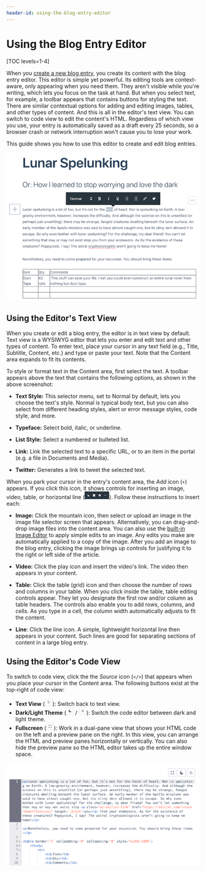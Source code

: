 ```yaml
---
header-id: using-the-blog-entry-editor
---
```


# Using the Blog Entry Editor

[TOC levels=1-4]

When you 
[create a new blog entry](/docs/7-1/user/-/knowledge_base/u/adding-blog-entries), 
you create its content with the blog entry editor. This editor is simple yet 
powerful. Its editing tools are context-aware, only appearing when you need 
them. They aren't visible while you're writing, which lets you focus on the task 
at hand. But when you select text, for example, a toolbar appears that contains 
buttons for styling the text. There are similar contextual options for adding 
and editing images, tables, and other types of content. And this is all in the 
editor's text view. You can switch to code view to edit the content's HTML. 
Regardless of which view you use, your entry is automatically saved as a draft 
every 25 seconds, so a browser crash or network interruption won't cause you to 
lose your work. 

This guide shows you how to use this editor to create and edit blog entries. 

![Figure 1: This screenshot shows some of the blog entry editor's controls.](../../../../images/blogs-edit-entry.png)

## Using the Editor's Text View

When you create or edit a blog entry, the editor is in text view by default. 
Text view is a WYSIWYG editor that lets you enter and edit text and other types 
of content. To enter text, place your cursor in any text field (e.g., Title, 
Subtitle, Content, etc.) and type or paste your text. Note that the Content area 
expands to fit its contents. 

To style or format text in the Content area, first select the text. A toolbar 
appears above the text that contains the following options, as shown in the 
above screenshot: 

-   **Text Style:** This selector menu, set to Normal by default, lets you 
    choose the text's style. Normal is typical body text, but you can also 
    select from different heading styles, alert or error message styles, code 
    style, and more. 

-   **Typeface:** Select bold, italic, or underline. 

-   **List Style:** Select a numbered or bulleted list. 

-   **Link:** Link the selected text to a specific URL, or to an item in the 
    portal (e.g. a file in Documents and Media).

-   **Twitter:** Generates a link to tweet the selected text. 

When you park your cursor in the entry's content area, the *Add* icon (`+`) 
appears. If you click this icon, it shows controls for inserting an image, 
video, table, or horizontal line 
(![Controls](../../../../images/icon-content-insert-controls.png)). Follow these 
instructions to insert each: 

-   **Image:** Click the mountain icon, then select or upload an image in the 
    image file selector screen that appears. Alternatively, you can 
    drag-and-drop image files into the content area. You can also use the 
    [built-in Image Editor](/docs/7-1/user/-/knowledge_base/u/editing-images) 
    to apply simple edits to an image. Any edits you make are automatically 
    applied to a copy of the image. After you add an image to the blog entry, 
    clicking the image brings up controls for justifying it to the right or left 
    side of the article. 

-   **Video:** Click the play icon and insert the video's link. The video then 
    appears in your content. 

-   **Table:** Click the table (grid) icon and then choose the number of rows 
    and columns in your table. When you click inside the table, table editing 
    controls appear. They let you designate the first row and/or column as table 
    headers. The controls also enable you to add rows, columns, and cells. As 
    you type in a cell, the column width automatically adjusts to fit the 
    content. 

-   **Line**: Click the line icon. A simple, lightweight horizontal line then 
    appears in your content. Such lines are good for separating sections of 
    content in a large blog entry. 

## Using the Editor's Code View

To switch to code view, click the the *Source* icon (`</>`) that appears when 
you place your cursor in the Content area. The following buttons exist at the 
top-right of code view: 

-   **Text View** 
    (![Text](../../../../images/icon-text.png)): Switch back to text view. 
-   **Dark/Light Theme** 
    (![Dark Theme](../../../../images/icon-dark-theme.png) / 
    ![Light Theme](../../../../images/icon-light-theme.png)): Switch the code 
    editor between dark and light theme. 
-   **Fullscreen** 
    (![Fullscreen](../../../../images/icon-enlarge.png)): Work in a dual-pane 
    view that shows your HTML code on the left and a preview pane on the right. 
    In this view, you can arrange the HTML and preview panes horizontally or 
    vertically. You can also hide the preview pane so the HTML editor takes up 
    the entire window space. 

![Figure 2: Editing in code view lets you work with your blog entry's underlying HTML.](../../../../images/blogs-code-view.png)
